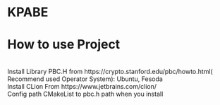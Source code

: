# KPABE


<h1>How to use Project</h1>
</br>
<span>Install Library PBC.H from https://crypto.stanford.edu/pbc/howto.html( Recommend used Operator System): Ubuntu, Fesoda</span>
</br>
<span>Install CLion From https://www.jetbrains.com/clion/</span>
</br>
<span>Config path CMakeList to pbc.h path when you install</span>
